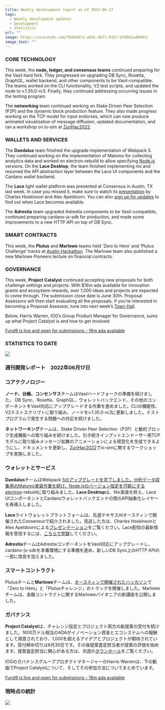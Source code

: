 ```yaml
---
title: Weekly development report as of 2022-06-17
tags:
  - Weekly development updates
  - Development
  - Statistics
url: ""
image: https://ucarecdn.com/7b95087a-a83e-4671-8327-d78981ad6993/
image_text: ""
---
```


### CORE TECHNOLOGY

This week, the **node, ledger, and consensus teams** continued preparing for the Vasil hard fork. They progressed on upgrading DB Sync, Rosetta, GraphQL, wallet backend, and other components to be Vasil-compatible. The teams worked on the CLI functionality, V2 test scripts, and updated the node to v.1.35.0-rc3. Finally, they continued addressing occurring issues in the testing program.

The **networking** team continued working on Stake Driven Peer Selection (P2P) and the dynamic block production feature. They also made progress working on the TCP model for input endorses, which can now produce animated visualization of message diffusion, updated documentation, and ran a workshop on io-sim at [ZuriHac2022](https://zfoh.ch/zurihac2022/).

### WALLETS AND SERVICES 

The **Daedalus** team finished the upgrade implementation of Webpack 5. They continued working on the implementation of Matomo for collecting analytics data and worked on electron-rebuild to allow specifying [Node.js](Node.js) versions. On the **Lace Desktop**, the team finished implementing nix and resumed the API abstraction layer between the Lace UI components and the Cardano wallet backend. 

The **Lace** light wallet platform was presented at Consensus in Austin, TX last week. In case you missed it, make sure to watch its [presentation](https://www.youtube.com/watch?v=Q4Z83TSdEfg) by Charles Hoskinson and Alex Apeldoorn. You can also [sign up for updates](https://www.lace.io/?utm_campaign=Lace%20Platform&utm_source=IOG&utm_medium=blog&utm_term=lace&utm_content=registration%20is%20live) to find out when Lace becomes available. 

The **Adrestia** team upgraded Adrestia components to be Vasil-compatible, continued preparing cardano-js-sdk for production, and made some improvements to a new HTTP API on top of DB Sync.

### SMART CONTRACTS

This week, the **Plutus** and **Marlowe** teams held ‘Zero to Hero’ and ‘Plutus Challenge’ tracks at [Austin Hackathon](https://iogmeetups2022.co.uk/). The Marlowe team also published a new Marlowe Pioneers lecture on financial contracts. 

### GOVERNANCE

This week, **Project Catalyst** continued accepting new proposals for both challenge settings and projects. With $16m ada available for innovation grants and ecosystem rewards, over 1,000 ideas and projects are expected to come through. The submission close date is June 30th. Proposal Assessors will then start evaluating all the proposals. If you’re interested in becoming a Proposal Assessor, tune into next week’s [Town Hall](https://bit.ly/3rCicSR).

Below, Harris Warren, IOG’s Group Product Manager for Governance, sums up what Project Catalyst is and how to get involved:

[Fund9 is live and open for submissions - 16m ada available](https://youtu.be/pOdOWDuoOlM?__ec_inline=1)

### STATISTICS TO DATE

![](https://lh5.googleusercontent.com/c3jDRgiDCgdYhOM7V9EKgAsw8p2--ecWRWdXOxuaNRfbn2g8vrXNR6T2K_3nYTFop0SXCf6FrCRXA8OgnJt1booInZsZ3F9eNAXJWZN4sUVwOX2OrOnVapT-tNY85fFpcVLX8Fn0-TTAgIPQnQ)

### 週刊開発レポート　2022年06月17日

### コアテクノロジー

**ノード、台帳、コンセンサス**チームはVasilハードフォークの準備を続けました。 DB Sync、Rosetta、GraphQL、ウォレットバックエンド、その他のコンポーネントをVasil対応にアップグレードする作業を進めました。CLIの機能性、V2テストスクリプトに取り組み、ノードをv.1.35.0-rc3に更新しました。テストプログラムで発生する問題への対応を続けました。

  

**ネットワーキング**チームは、Stake Driven Peer Selection（P2P）と動的ブロック生成機能への取り組みを続けました。引き続きインプットエンドーザー用TCPモデルに取り組みメッセージ拡散のアニメーションによる視覚化を生成できるようにし、ドキュメントを更新し、[ZuriHac2022](https://zfoh.ch/zurihac2022/)でio-simに関するワークショップを実施しました。

### ウォレットとサービス 

**Daedalus**チームはWebpack [5のアップグレードを完了しました。分析データ収集用のMatomo実装作業を続け、Node.jsのバージョン指定を可能にするelectron](5のアップグレードを完了しました。分析データ収集用のMatomo実装作業を続け、Node.jsのバージョン指定を可能にするelectron)\-rebuildに取り組みました。**Lace Desktop**は、Nix実装を終え、Lace UIコンポーネントとCardanoウォレットバックエンドの間のAPI抽象化レイヤーを再導入しました。 

  

**Lace**ライトウォレットプラットフォームは、先週テキサス州オースティンで開催されたConsensusで紹介されました。見逃した方は、Charles HoskinsonとAlex Apeldoornによる[プレゼンテーション](https://www.youtube.com/watch?v=Q4Z83TSdEfg)をご覧ください。Lace配信の最新情報を受信するには、[こちらで登録](https://www.lace.io/?utm_campaign=Lace%20Platform&utm_source=IOG&utm_medium=blog&utm_term=lace&utm_content=registration%20is%20live)してください。 

  

**Adrestia**チームはAdrestiaコンポーネントをVasil対応にアップグレードし、cardano-js-sdkを本番環境にする準備を進め、新しいDB Sync上のHTTP APIの一部に改良を加えました。

### スマートコントラクト

Plutusチームと**Marlowe**チームは、[オースティンで開催されたハッカソン](https://iogmeetups2022.co.uk/)で「Zero to Hero」と「Plutusチャレンジ」のトラックを開催しました。Marloweチームは、金融コントラクトに関するMarloweパイオニアの新講座を公開しました。 

### ガバナンス

**Project Catalyst**は、チャレンジ設定とプロジェクト両方の新提案の受付を続けました。1600万ドル相当のADAがイノベーション資金とエコシステムへの報酬として用意されており、1,000を超えるアイデアとプロジェクトが期待されています。受付締め切りは6月30日です。その後提案査定担当者が提案の評価を始めます。提案査定担当に関心がある方は、次週の[タウンホール](https://bit.ly/3rCicSR)をご覧ください。

IOGのガバナンスグループプロダクトマネージャーのHarris Warrenは、下の動画でProject Catalystについて、そしてその参加方法についてまとめています。

[Fund9 is live and open for submissions - 16m ada available](https://youtu.be/pOdOWDuoOlM?__ec_inline=1)

### 現時点の統計

![](https://lh6.googleusercontent.com/GbY3oAR-UkJdbGQJ5Bt_oFStYUMc6u32zmKWUlr01hWyemD9_y_gd_CPjKHe1yqCJ6SVBYXItWDhPTjvBtazxLT2GTEaumQAwWFWAqhHp58XEFX9re9pjfjnugnzhp-JoUyV3Rrvon6rVtrTgA)
